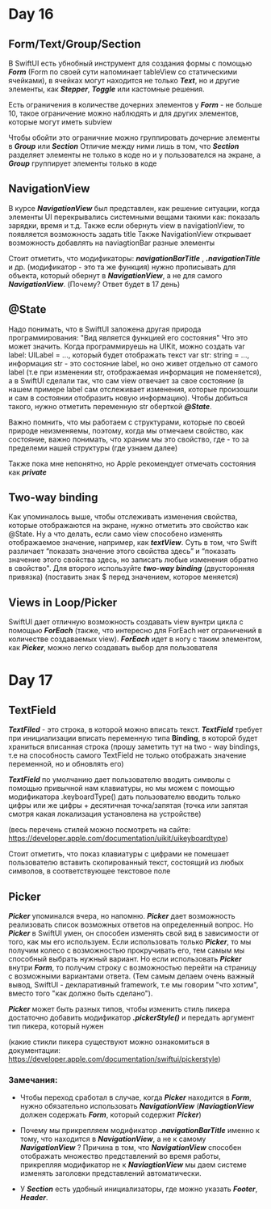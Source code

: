 # Day 16

## Form/Text/Group/Section
 
 В SwiftUI есть убнобный инструмент для создания формы с помощью ***Form***
 (Form по своей сути напоминает tableView со статическими ячейками), в ячейках могут находится не только ***Text***, но и другие элементы, как ***Stepper***, ***Toggle*** или кастомные решения.
 
 Есть ограничения в количестве дочерних элементов у ***Form*** - не больше 10, такое ограничение можно наблюдять и для других элементов, которые могут иметь subview
 
 Чтобы обойти это ограничние можно группировать дочерние элементы в ***Group*** или ***Section***
 Отличие между ними лишь в том, что ***Section*** разделяет элементы не только в коде но и у пользователся на экране, а ***Group*** группирует элементы только в коде
 
 ## NavigationView

 В курсе ***NavigationView*** был представлен, как решение ситуации, когда элементы UI перекрывались системными вещами такими как: показаль зарядки, время и т.д. Также если обернуть view в navigationView, то появляется возможность задать title
 Также NavigationView открывает возможность добавлять на naviagtionBar  разные элементы
 
 Стоит отметить, что  модификаторы:  ***navigationBarTitle*** , ***.navigationTitle*** и др. (модификатор - это та же функция) нужно прописывать для объекта, который обернут в ***NavigationView***, а не для самого ***NavigationView***.  (Почему? Ответ будет в 17 день)
 
 ## @State
 
 Надо понимать, что в SwiftUI заложена другая природа программирования: "Вид является функцией его состояния"
 Что это может значить. Когда программируешь на UIKit, можно создать var label: UILabel = ..., который будет отображать текст var str: string = ..., информация str - это состояние label, но оно живет отдельно от самого label (т.е при изменении str, отображаемая информация не поменяется), а в SwiftUI сделали так, что сам view отвечает за свое состояние (в нашем примере label сам отслеживает изменения, которые произошли и сам в состоянии отобразить новую информацию). Чтобы добиться такого, нужно отметить переменную str оберткой ***@State***. 
 
 Важно помнить, что мы работаем с структурами, которые по своей природе неизменяемы, поэтому, когда мы отмечаем свойство, как состояние, важно понимать, что храним мы это свойство, где - то за пределеми нашей структуры (где узнаем далее)
 
 Также пока мне непонятно, но Apple рекомендует отмечать состояния как ***private*** 

## Two-way binding

Как упоминалось выше, чтобы отслеживать изменения свойства, которые отображаются на экране, нужно отметить это свойство как @State. Ну а что делать, если само view способено изменять отображаемое значение, например, как ***textView***.  Суть в том, что Swift различает “показать значение этого свойства здесь” и “показать значение этого свойства здесь, но записать любые изменения обратно в свойство".
Для  второго используйте ***two-way binding*** (двусторонняя привязка) (поставить знак $ перед значением, которое меняется)

## Views in Loop/Picker

SwiftUI дает отличную возможность создавать view вунтри цикла с помощью ***ForEach*** (также, что интересно для ForEach нет ограничений в количестве создаваемых view). ***ForEach*** идет в ногу с таким элементом, как ***Picker***, можно легко создавать выбор для пользователя

# Day 17

## TextField 

***TextFiled*** - это строка, в которой можно вписать текст. ***TextField*** требует при инициализации вписать переменную типа ****Binding<String>****, в которой будет храниться вписанная строка (прошу заметить тут на two - way bindings, т.е на способность самого TextField не только отображать значение переменной, но и обновлять его)

***TextField*** по умолчанию дает пользователю вводить символы с помощью привычной нам клавиатуры, но мы можем с помощью модификатора .keyboardType() дать пользователю вводить только цифры или же цифры + десятичная точка/запятая (точка или запятая смотря какая локализация установлена на устройстве)

(весь перечень стилей можно посмотреть на сайте: https://developer.apple.com/documentation/uikit/uikeyboardtype)

Стоит отметить, что показ клавиатуры с цифрами не помешает пользователю вставить скопированный текст, состоящий из любых символов, в соответствующее текстовое поле

## Picker 

***Picker*** упоминался вчера, но напомню. ***Picker*** дает возможность реализовать список возможных ответов на определенный вопрос. Но ***Picker*** в SwiftUI умен, он способен изменять свой вид в зависимости от того, как мы его используем. Если использовать только ***Picker***, то мы получим колесо с возможностью прокручивать его, тем самым мы способный выбрать нужный вариант. Но если использовать ***Picker*** внутри ***Form***, то получим строку с возможностью перейти на страницу с возможными вариантами ответа. (Тем самым делаем очень важный вывод, SwiftUI - декларативный framework, т.е мы говорим "что хотим", вместо того "как должно быть сделано"). 

***Picker*** может быть разных типов, чтобы изменить стиль пикера достаточно добавить модификатор  ***.pickerStyle()*** и передать аргумент тип пикера, который нужен  

(какие стикли пикера существуют можно ознакомиться в документации: https://developer.apple.com/documentation/swiftui/pickerstyle)

### Замечания:

+ Чтобы переход сработал в случае, когда ***Picker*** находится в ***Form***, нужно обязательно использовать  ***NavigationView*** (***NaviagtionView*** должен содержать ***Form***, который содержит ***Picker***)

+ Почему мы прикрепляем модификатор ***.navigationBarTitle*** именно к тому, что находится в ***NavigationView***, а не к самому  ***NavigationView*** ? Причина в том, что ***NavigationView*** способен отображать множество представлений во время работы, прикрепляя модификатор не к ***NaviagtionView*** мы даем системе изменять заголовки представлений автоматически.

+ У ***Section*** есть удобный инициализаторы, где можно указать ***Footer***, ***Header***.  

